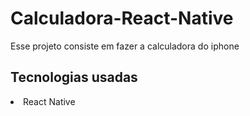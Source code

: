 # Calculadora-React-Native

<p>Esse projeto consiste em fazer a calculadora do iphone</p>

<h2>Tecnologias usadas</h2>
 <li>React Native</li>
